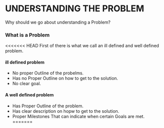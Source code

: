 # UNDERSTANDING THE PROBLEM
Why should we go about understanding a Problem? 

### What is a Problem
<<<<<<< HEAD
  First of there is what we call an ill defined and well defined problem.

  #### ill defined problem 
   - No proper Outline of the probelms.
   - Has no Proper Outline on how to get to the solution.
   - No clear goal.


  #### A well defined problem 
   - Has Proper Outline of the problem.
   - Has clear description on hopw to get to the solution.
   - Proper Milestones That can indicate when certain Goals are met.
=======





